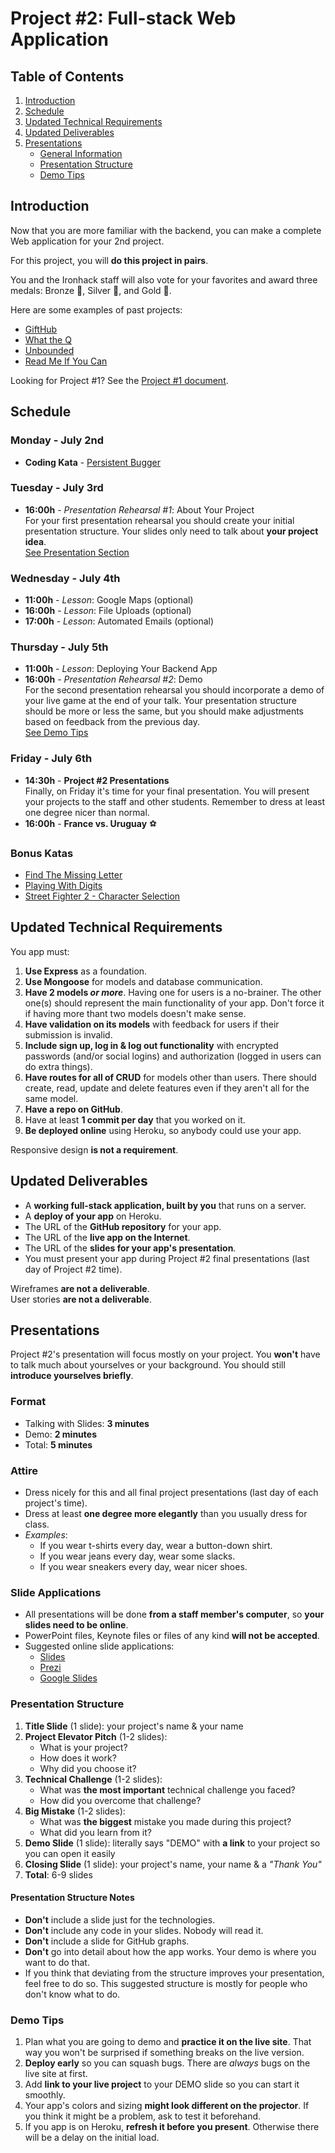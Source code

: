 Project #2: Full-stack Web Application
======================================

Table of Contents
-----------------
1. [Introduction](#introduction)
2. [Schedule](#schedule)
3. [Updated Technical Requirements](#updated-technical-requirements)
4. [Updated Deliverables](#updated-deliverables)
5. [Presentations](#presentations)
    * [General Information](#presentations)
    * [Presentation Structure](#presentation-structure)
    * [Demo Tips](#demo-tips)


Introduction
------------
Now that you are more familiar with the backend,
you can make a complete Web application for your 2nd project.

For this project, you will **do this project in pairs**.

You and the Ironhack staff will also vote for your favorites
and award three medals: Bronze 🥉, Silver 🥈, and Gold 🥇.

Here are some examples of past projects:
- [GiftHub](https://ironhack-gifthub.herokuapp.com/)
- [What the Q](https://what-the-q.herokuapp.com/)
- [Unbounded](https://unbounded.herokuapp.com/)
- [Read Me If You Can](https://read-me-if-you-can.herokuapp.com/)

Looking for Project #1? See the [Project #1 document](project-1.md).


Schedule
--------
### Monday - July 2nd ###
- **Coding Kata** - [Persistent Bugger](https://www.codewars.com/kata/persistent-bugger)

### Tuesday - July 3rd ###
- **16:00h** - _Presentation Rehearsal #1_: About Your Project <br>
  For your first presentation rehearsal
  you should create your initial presentation structure.
  Your slides only need to talk about **your project idea**. <br>
  [See Presentation Section](#presentations)

### Wednesday - July 4th ###
- **11:00h** - _Lesson_: Google Maps (optional)
- **16:00h** - _Lesson_: File Uploads (optional)
- **17:00h** - _Lesson_: Automated Emails (optional)

### Thursday - July 5th ###
- **11:00h** - _Lesson_: Deploying Your Backend App
- **16:00h** - _Presentation Rehearsal #2_: Demo <br>
  For the second presentation rehearsal
  you should incorporate a demo of your live game at the end of your talk.
  Your presentation structure should be more or less the same,
  but you should make adjustments based on feedback from the previous day. <br>
  [See Demo Tips](#demo-tips)

### Friday - July 6th ###
- **14:30h** - **Project #2 Presentations** <br>
  Finally, on Friday it's time for your final presentation.
  You will present your projects to the staff and other students.
  Remember to dress at least one degree nicer than normal.
- **16:00h** - **France vs. Uruguay** ⚽️

### Bonus Katas ###
- [Find The Missing Letter](https://www.codewars.com/kata/find-the-missing-letter)
- [Playing With Digits](https://www.codewars.com/kata/playing-with-digits)
- [Street Fighter 2 - Character Selection](https://www.codewars.com/kata/street-fighter-2-character-selection)


Updated Technical Requirements
------------------------------
You app must:

1. **Use Express** as a foundation.
2. **Use Mongoose** for models and database communication.
3. **Have 2 models _or more_**.
   Having one for users is a no-brainer.
   The other one(s) should represent the main functionality of your app.
   Don't force it if having more thant two models doesn't make sense.
4. **Have validation on its models** with feedback for users
   if their submission is invalid.
5. **Include sign up, log in & log out functionality**
   with encrypted passwords (and/or social logins)
   and authorization (logged in users can do extra things).
6. **Have routes for all of CRUD** for models other than users.
   There should create, read, update and delete features
   even if they aren't all for the same model.
7. **Have a repo on GitHub**.
8. Have at least **1 commit per day** that you worked on it.
9. **Be deployed online** using Heroku, so anybody could use your app.

Responsive design **is not a requirement**.


Updated Deliverables
--------------------
- A **working full-stack application, built by you** that runs on a server.
- A **deploy of your app** on Heroku.
- The URL of the **GitHub repository** for your app.
- The URL of the **live app on the Internet**.
- The URL of the **slides for your app's presentation**.
- You must present your app during Project #2 final presentations
  (last day of Project #2 time).

Wireframes **are not a deliverable**. <br>
User stories **are not a deliverable**.


Presentations
-------------
Project #2's presentation will focus mostly on your project.
You **won't** have to talk much about yourselves or your background.
You should still **introduce yourselves briefly**.

### Format ###
- Talking with Slides: **3 minutes**
- Demo: **2 minutes**
- Total: **5 minutes**

### Attire ###
- Dress nicely for this and all final project presentations
  (last day of each project's time).
- Dress at least **one degree more elegantly** than you usually dress for class.
- _Examples_:
  * If you wear t-shirts every day, wear a button-down shirt.
  * If you wear jeans every day, wear some slacks.
  * If you wear sneakers every day, wear nicer shoes.

### Slide Applications ###
- All presentations will be done **from a staff member's computer**,
  so **your slides need to be online**.
- PowerPoint files, Keynote files or files of any kind **will not be accepted**.
- Suggested online slide applications:
  * [Slides](https://slides.com/)
  * [Prezi](https://prezi.com/)
  * [Google Slides](https://www.google.com/slides/about/)

### Presentation Structure ###
1. **Title Slide** (1 slide): your project's name & your name
2. **Project Elevator Pitch** (1-2 slides):
    * What is your project?
    * How does it work?
    * Why did you choose it?
3. **Technical Challenge** (1-2 slides):
    * What was **the most important** technical challenge you faced?
    * How did you overcome that challenge?
4. **Big Mistake** (1-2 slides):
    * What was **the biggest** mistake you made during this project?
    * What did you learn from it?
5. **Demo Slide** (1 slide): literally says "DEMO"
   with **a link** to your project so you can open it easily
6. **Closing Slide** (1 slide): your project's name, your name & a _"Thank You"_
7. **Total**: 6-9 slides

#### Presentation Structure Notes ####
- **Don't** include a slide just for the technologies.
- **Don't** include any code in your slides. Nobody will read it.
- **Don't** include a slide for GitHub graphs.
- **Don't** go into detail about how the app works.
  Your demo is where you want to do that.
- If you think that deviating from the structure improves your presentation,
  feel free to do so.
  This suggested structure is mostly for people who don't know what to do.

### Demo Tips ###
1. Plan what you are going to demo and **practice it on the live site**.
   That way you won't be surprised if something breaks on the live version.
2. **Deploy early** so you can squash bugs.
   There are _always_ bugs on the live site at first.
3. Add **link to your live project** to your DEMO slide
   so you can start it smoothly.
4. Your app's colors and sizing **might look different on the projector**.
   If you think it might be a problem, ask to test it beforehand.
5. If you app is on Heroku, **refresh it before you present**.
   Otherwise there will be a delay on the initial load.
